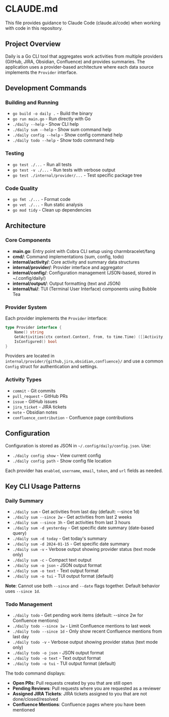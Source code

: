 # CLAUDE.md

This file provides guidance to Claude Code (claude.ai/code) when working with code in this repository.

## Project Overview

Daily is a Go CLI tool that aggregates work activities from multiple providers (GitHub, JIRA, Obsidian, Confluence) and provides summaries. The application uses a provider-based architecture where each data source implements the `Provider` interface.

## Development Commands

### Building and Running
- `go build -o daily .` - Build the binary
- `go run main.go` - Run directly with Go
- `./daily --help` - Show CLI help
- `./daily sum --help` - Show sum command help
- `./daily config --help` - Show config command help
- `./daily todo --help` - Show todo command help

### Testing
- `go test ./...` - Run all tests
- `go test -v ./...` - Run tests with verbose output
- `go test ./internal/provider/...` - Test specific package tree

### Code Quality
- `go fmt ./...` - Format code
- `go vet ./...` - Run static analysis
- `go mod tidy` - Clean up dependencies

## Architecture

### Core Components
- **main.go**: Entry point with Cobra CLI setup using charmbracelet/fang
- **cmd/**: Command implementations (sum, config, todo)
- **internal/activity/**: Core activity and summary data structures
- **internal/provider/**: Provider interface and aggregator
- **internal/config/**: Configuration management (JSON-based, stored in ~/.config/daily/)
- **internal/output/**: Output formatting (text and JSON)
- **internal/tui/**: TUI (Terminal User Interface) components using Bubble Tea

### Provider System
Each provider implements the `Provider` interface:
```go
type Provider interface {
    Name() string
    GetActivities(ctx context.Context, from, to time.Time) ([]Activity, error)
    IsConfigured() bool
}
```

Providers are located in `internal/provider/{github,jira,obsidian,confluence}/` and use a common `Config` struct for authentication and settings.

### Activity Types
- `commit` - Git commits
- `pull_request` - GitHub PRs
- `issue` - GitHub issues
- `jira_ticket` - JIRA tickets
- `note` - Obsidian notes
- `confluence_contribution` - Confluence page contributions

## Configuration

Configuration is stored as JSON in `~/.config/daily/config.json`. Use:
- `./daily config show` - View current config
- `./daily config path` - Show config file location

Each provider has `enabled`, `username`, `email`, `token`, and `url` fields as needed.

## Key CLI Usage Patterns

### Daily Summary
- `./daily sum` - Get activities from last day (default: --since 1d)
- `./daily sum --since 2w` - Get activities from last 2 weeks
- `./daily sum --since 3h` - Get activities from last 3 hours
- `./daily sum -d yesterday` - Get specific date summary (date-based query)
- `./daily sum -d today` - Get today's summary
- `./daily sum -d 2024-01-15` - Get specific date summary
- `./daily sum -v` - Verbose output showing provider status (text mode only)
- `./daily sum -c` - Compact text output
- `./daily sum -o json` - JSON output format
- `./daily sum -o text` - Text output format
- `./daily sum -o tui` - TUI output format (default)

**Note**: Cannot use both `--since` and `--date` flags together. Default behavior uses `--since 1d`.

### Todo Management
- `./daily todo` - Get pending work items (default: --since 2w for Confluence mentions)
- `./daily todo --since 1w` - Limit Confluence mentions to last week
- `./daily todo --since 1d` - Only show recent Confluence mentions from last day
- `./daily todo -v` - Verbose output showing provider status (text mode only)
- `./daily todo -o json` - JSON output format
- `./daily todo -o text` - Text output format
- `./daily todo -o tui` - TUI output format (default)

The todo command displays:
- **Open PRs**: Pull requests created by you that are still open
- **Pending Reviews**: Pull requests where you are requested as a reviewer
- **Assigned JIRA Tickets**: JIRA tickets assigned to you that are not done/closed/resolved
- **Confluence Mentions**: Confluence pages where you have been mentioned